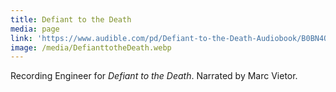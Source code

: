 ```yaml
---
title: Defiant to the Death
media: page
link: 'https://www.audible.com/pd/Defiant-to-the-Death-Audiobook/B0BN4QBW62'
image: /media/DefianttotheDeath.webp
---
```


Recording Engineer for *Defiant to the Death*. Narrated by Marc Vietor. 
